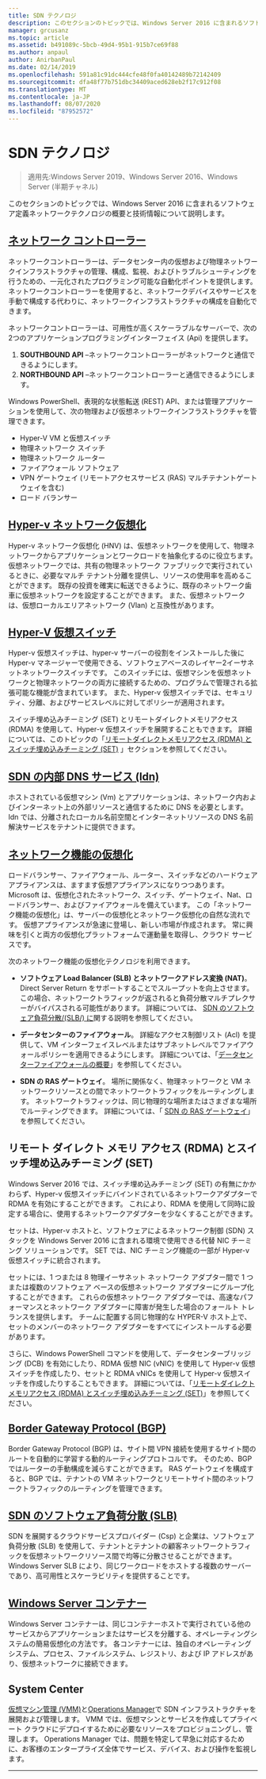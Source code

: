 ```yaml
---
title: SDN テクノロジ
description: このセクションのトピックでは、Windows Server 2016 に含まれるソフトウェア定義ネットワークテクノロジの概要と技術情報について説明します。
manager: grcusanz
ms.topic: article
ms.assetid: b491089c-5bcb-49d4-95b1-915b7ce69f88
ms.author: anpaul
author: AnirbanPaul
ms.date: 02/14/2019
ms.openlocfilehash: 591a81c91dc444cfe48f0fa40142489b72142409
ms.sourcegitcommit: dfa48f77b751dbc34409aced628eb2f17c912f08
ms.translationtype: MT
ms.contentlocale: ja-JP
ms.lasthandoff: 08/07/2020
ms.locfileid: "87952572"
---
```

# <a name="sdn-technologies"></a>SDN テクノロジ

>適用先:Windows Server 2019、Windows Server 2016、Windows Server (半期チャネル)

このセクションのトピックでは、Windows Server 2016 に含まれるソフトウェア定義ネットワークテクノロジの概要と技術情報について説明します。

## <a name="network-controller"></a>[ネットワーク コントローラー](network-controller/Network-Controller.md)

ネットワークコントローラーは、データセンター内の仮想および物理ネットワークインフラストラクチャの管理、構成、監視、およびトラブルシューティングを行うための、一元化されたプログラミング可能な自動化ポイントを提供します。 ネットワークコントローラーを使用すると、ネットワークデバイスやサービスを手動で構成する代わりに、ネットワークインフラストラクチャの構成を自動化できます。

ネットワークコントローラーは、可用性が高くスケーラブルなサーバーで、次の2つのアプリケーションプログラミングインターフェイス (Api) を提供します。

1. **SOUTHBOUND API** –ネットワークコントローラーがネットワークと通信できるようにします。
2. **NORTHBOUND API** –ネットワークコントローラーと通信できるようにします。

Windows PowerShell、表現的な状態転送 (REST) API、または管理アプリケーションを使用して、次の物理および仮想ネットワークインフラストラクチャを管理できます。

- Hyper-V VM と仮想スイッチ
- 物理ネットワーク スイッチ
- 物理ネットワーク ルーター
- ファイアウォール ソフトウェア
- VPN ゲートウェイ (リモートアクセスサービス (RAS) マルチテナントゲートウェイを含む)
- ロード バランサー

## <a name="hyper-v-network-virtualization"></a>[Hyper-v ネットワーク仮想化](hyper-v-network-virtualization/Hyper-V-Network-Virtualization.md)

Hyper-v ネットワーク仮想化 (HNV) は、仮想ネットワークを使用して、物理ネットワークからアプリケーションとワークロードを抽象化するのに役立ちます。 仮想ネットワークでは、共有の物理ネットワーク ファブリックで実行されているときに、必要なマルチ テナント分離を提供し、リソースの使用率を高めることができます。 既存の投資を確実に転送できるように、既存のネットワーク歯車に仮想ネットワークを設定することができます。 また、仮想ネットワークは、仮想ローカルエリアネットワーク (Vlan) と互換性があります。

## <a name="hyper-v-virtual-switch"></a>[Hyper-V 仮想スイッチ](../../../virtualization/hyper-v-virtual-switch/Hyper-V-Virtual-Switch.md)

Hyper-v 仮想スイッチは、hyper-v サーバーの役割をインストールした後に Hyper-v マネージャーで使用できる、ソフトウェアベースのレイヤー2イーサネットネットワークスイッチです。 このスイッチには、仮想マシンを仮想ネットワークと物理ネットワークの両方に接続するための、プログラムで管理される拡張可能な機能が含まれています。 また、Hyper-v 仮想スイッチでは、セキュリティ、分離、およびサービスレベルに対してポリシーが適用されます。

スイッチ埋め込みチーミング (SET) とリモートダイレクトメモリアクセス (RDMA) を使用して、Hyper-v 仮想スイッチを展開することもできます。 詳細については、このトピックの「[リモートダイレクトメモリアクセス (RDMA) とスイッチ埋め込みチーミング (SET)](#remote-direct-memory-access-rdma-and-switch-embedded-teaming-set) 」セクションを参照してください。

## <a name="internal-dns-service-idns-for-sdn"></a>[SDN の内部 DNS サービス (Idn)](Idns-for-Sdn.md)

ホストされている仮想マシン (Vm) とアプリケーションは、ネットワーク内およびインターネット上の外部リソースと通信するために DNS を必要とします。 Idn では、分離されたローカル名前空間とインターネットリソースの DNS 名前解決サービスをテナントに提供できます。

## <a name="network-function-virtualization"></a>[ネットワーク機能の仮想化](network-function-virtualization/Network-Function-Virtualization.md)

ロードバランサー、ファイアウォール、ルーター、スイッチなどのハードウェアアプライアンスは、ますます仮想アプライアンスになりつつあります。 Microsoft は、仮想化されたネットワーク、スイッチ、ゲートウェイ、Nat、ロードバランサー、およびファイアウォールを備えています。 この「ネットワーク機能の仮想化」は、サーバーの仮想化とネットワーク仮想化の自然な流れです。 仮想アプライアンスが急速に登場し、新しい市場が作成されます。 常に興味を引くと両方の仮想化プラットフォームで運動量を取得し、クラウド サービスです。

次のネットワーク機能の仮想化テクノロジを利用できます。

-   **ソフトウェア Load Balancer (SLB) とネットワークアドレス変換 (NAT)**。 Direct Server Return をサポートすることでスループットを向上させます。この場合、ネットワークトラフィックが返されると負荷分散マルチプレクサーがバイパスされる可能性があります。 詳細については、 [SDN のソフトウェア負荷分散/(SLB/) に](network-function-virtualization/software-load-balancing-for-sdn.md)関する説明を参照してください。

-   **データセンターのファイアウォール**。 詳細なアクセス制御リスト (Acl) を提供して、VM インターフェイスレベルまたはサブネットレベルでファイアウォールポリシーを適用できるようにします。 詳細については、「[データセンターファイアウォールの概要](network-function-virtualization/Datacenter-Firewall-Overview.md)」を参照してください。

-   **SDN の RAS ゲートウェイ**。 場所に関係なく、物理ネットワークと VM ネットワークリソースとの間でネットワークトラフィックをルーティングします。 ネットワークトラフィックは、同じ物理的な場所またはさまざまな場所でルーティングできます。 詳細については、「 [SDN の RAS ゲートウェイ](network-function-virtualization/RAS-Gateway-for-SDN.md)」を参照してください。

## <a name="remote-direct-memory-access-rdma-and-switch-embedded-teaming-set"></a>リモート ダイレクト メモリ アクセス (RDMA) とスイッチ埋め込みチーミング (SET)
Windows Server 2016 では、スイッチ埋め込みチーミング (SET) の有無にかかわらず、Hyper-v 仮想スイッチにバインドされているネットワークアダプターで RDMA を有効にすることができます。 これにより、RDMA を使用して同時に設定する場合に、使用するネットワークアダプターを少なくすることができます。

セットは、Hyper-v ホストと、ソフトウェアによるネットワーク制御 (SDN) スタックを Windows Server 2016 に含まれる環境で使用できる代替 NIC チーミング ソリューションです。 SET では、NIC チーミング機能の一部が Hyper-v 仮想スイッチに統合されます。

セットには、1 つまたは 8 物理イーサネット ネットワーク アダプター間で 1 つまたは複数のソフトウェア ベースの仮想ネットワーク アダプターにグループ化することができます。 これらの仮想ネットワーク アダプターでは、高速なパフォーマンスとネットワーク アダプターに障害が発生した場合のフォールト トレランスを提供します。
チームに配置する同じ物理的な HYPER-V ホスト上で、セットのメンバーのネットワーク アダプターをすべてにインストールする必要があります。

さらに、Windows PowerShell コマンドを使用して、データセンターブリッジング (DCB) を有効にしたり、RDMA 仮想 NIC (vNIC) を使用して Hyper-v 仮想スイッチを作成したり、セットと RDMA vNICs を使用して Hyper-v 仮想スイッチを作成したりすることもできます。 詳細については、「[リモートダイレクトメモリアクセス (RDMA) とスイッチ埋め込みチーミング (SET)](https://docs.microsoft.com/windows-server/virtualization/hyper-v-virtual-switch/rdma-and-switch-embedded-teaming.md)」を参照してください。

## <a name="border-gateway-protocol-bgp"></a>[Border Gateway Protocol (BGP)](../../../remote/remote-access/bgp/Border-Gateway-Protocol-BGP.md)

Border Gateway Protocol (BGP) は、サイト間 VPN 接続を使用するサイト間のルートを自動的に学習する動的ルーティングプロトコルです。 そのため、BGP ではルーターの手動構成を減らすことができます。   RAS ゲートウェイを構成すると、BGP では、テナントの VM ネットワークとリモートサイト間のネットワークトラフィックのルーティングを管理できます。

## <a name="software-load-balancing-slb-for-sdn"></a>[SDN のソフトウェア負荷分散 (SLB)](network-function-virtualization/software-load-balancing-for-sdn.md)
SDN を展開するクラウドサービスプロバイダー (Csp) と企業は、ソフトウェア負荷分散 (SLB) を使用して、テナントとテナントの顧客ネットワークトラフィックを仮想ネットワークリソース間で均等に分散させることができます。 Windows Server SLB により、同じワークロードをホストする複数のサーバーであり、高可用性とスケーラビリティを提供することです。

## <a name="windows-server-containers"></a>[Windows Server コンテナー](Containers/Container-networking-overview.md)

Windows Server コンテナーは、同じコンテナーホストで実行されている他のサービスからアプリケーションまたはサービスを分離する、オペレーティングシステムの簡易仮想化の方法です。 各コンテナーには、独自のオペレーティングシステム、プロセス、ファイルシステム、レジストリ、および IP アドレスがあり、仮想ネットワークに接続できます。

## <a name="system-center"></a>System Center

[仮想マシン管理 (VMM)](https://docs.microsoft.com/system-center/vmm/)と[Operations Manager](https://docs.microsoft.com/system-center/scom/)で SDN インフラストラクチャを展開および管理します。 VMM では、仮想マシンとサービスを作成してプライベート クラウドにデプロイするために必要なリソースをプロビジョニングし、管理します。  Operations Manager では、問題を特定して早急に対応するために、お客様のエンタープライズ全体でサービス、デバイス、および操作を監視します。


---